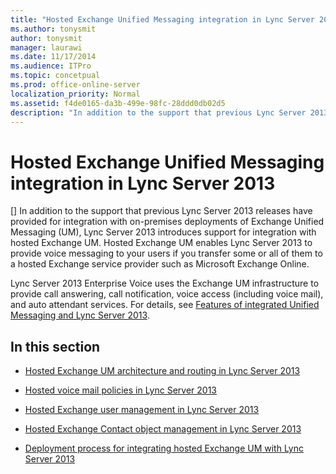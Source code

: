 ```yaml
---
title: "Hosted Exchange Unified Messaging integration in Lync Server 2013"
ms.author: tonysmit
author: tonysmit
manager: laurawi
ms.date: 11/17/2014
ms.audience: ITPro
ms.topic: concetpual
ms.prod: office-online-server
localization_priority: Normal
ms.assetid: f4de0165-da3b-499e-98fc-28ddd0db02d5
description: "In addition to the support that previous Lync Server 2013 releases have provided for integration with on-premises deployments of Exchange Unified Messaging (UM), Lync Server 2013 introduces support for integration with hosted Exchange UM. Hosted Exchange UM enables Lync Server 2013 to provide voice messaging to your users if you transfer some or all of them to a hosted Exchange service provider such as Microsoft Exchange Online."
---
```


# Hosted Exchange Unified Messaging integration in Lync Server 2013
[]
In addition to the support that previous Lync Server 2013 releases have provided for integration with on-premises deployments of Exchange Unified Messaging (UM), Lync Server 2013 introduces support for integration with hosted Exchange UM. Hosted Exchange UM enables Lync Server 2013 to provide voice messaging to your users if you transfer some or all of them to a hosted Exchange service provider such as Microsoft Exchange Online. 
  
Lync Server 2013 Enterprise Voice uses the Exchange UM infrastructure to provide call answering, call notification, voice access (including voice mail), and auto attendant services. For details, see [Features of integrated Unified Messaging and Lync Server 2013](features-of-integrated-unified-messaging-and-lync-server.md).
  
## In this section

- [Hosted Exchange UM architecture and routing in Lync Server 2013](hosted-exchange-um-architecture-and-routing.md)
    
- [Hosted voice mail policies in Lync Server 2013](hosted-voice-mail-policies.md)
    
- [Hosted Exchange user management in Lync Server 2013](hosted-exchange-user-management.md)
    
- [Hosted Exchange Contact object management in Lync Server 2013](hosted-exchange-contact-object-management.md)
    
- [Deployment process for integrating hosted Exchange UM with Lync Server 2013](deployment-process-for-integrating-hosted-exchange-um-with-lync-server.md)
    

